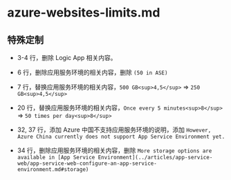 # azure-websites-limits.md

## 特殊定制

* 3-4 行，删除 Logic App 相关内容。

* 6 行，删除应用服务环境的相关内容，删除 `(50 in ASE)`

* 7 行，替换应用服务环境的相关内容，`500 GB<sup>4,5</sup>` => `250 GB<sup>4,5</sup>`

* 20 行，替换应用服务环境的相关内容，`Once every 5 minutes<sup>8</sup>` => `50 times per day<sup>8</sup>`

* 32, 37 行，添加 Azure 中国不支持应用服务环境的说明，添加 `However, Azure China currently does not support App Service Environment yet.`

* 34 行，删除应用服务环境的相关内容，删除 `More storage options are available in [App Service Environment](../articles/app-service-web/app-service-web-configure-an-app-service-environment.md#storage)`